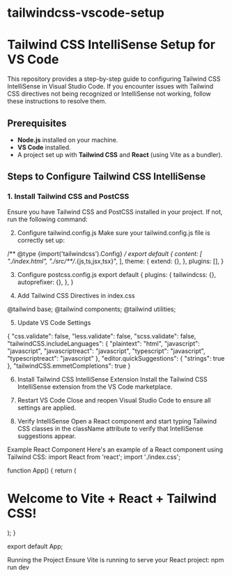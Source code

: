 # tailwindcss-vscode-setup
# Tailwind CSS IntelliSense Setup for VS Code

This repository provides a step-by-step guide to configuring Tailwind CSS IntelliSense in Visual Studio Code. If you encounter issues with Tailwind CSS directives not being recognized or IntelliSense not working, follow these instructions to resolve them.

## Prerequisites

- **Node.js** installed on your machine.
- **VS Code** installed.
- A project set up with **Tailwind CSS** and **React** (using Vite as a bundler).

## Steps to Configure Tailwind CSS IntelliSense

### 1. Install Tailwind CSS and PostCSS

Ensure you have Tailwind CSS and PostCSS installed in your project. If not, run the following command:

2. Configure tailwind.config.js
Make sure your tailwind.config.js file is correctly set up:

/** @type {import('tailwindcss').Config} */
export default {
  content: [
    "./index.html",
    "./src/**/*.{js,ts,jsx,tsx}",
  ],
  theme: {
    extend: {},
  },
  plugins: [],
}

3. Configure postcss.config.js
export default {
  plugins: {
    tailwindcss: {},
    autoprefixer: {},
  },
}

4. Add Tailwind CSS Directives in index.css

@tailwind base;
@tailwind components;
@tailwind utilities;

5. Update VS Code Settings

{
  "css.validate": false,
  "less.validate": false,
  "scss.validate": false,
  "tailwindCSS.includeLanguages": {
    "plaintext": "html",
    "javascript": "javascript",
    "javascriptreact": "javascript",
    "typescript": "javascript",
    "typescriptreact": "javascript"
  },
  "editor.quickSuggestions": {
    "strings": true
  },
  "tailwindCSS.emmetCompletions": true
}

6. Install Tailwind CSS IntelliSense Extension
Install the Tailwind CSS IntelliSense extension from the VS Code marketplace.

7. Restart VS Code
Close and reopen Visual Studio Code to ensure all settings are applied.

8. Verify IntelliSense
Open a React component and start typing Tailwind CSS classes in the className attribute to verify that IntelliSense suggestions appear.

Example React Component
Here's an example of a React component using Tailwind CSS:
import React from 'react';
import './index.css';

function App() {
  return (
    <div className="flex items-center justify-center min-h-screen bg-gray-200">
      <h1 className="text-4xl font-bold text-blue-600">
        Welcome to Vite + React + Tailwind CSS!
      </h1>
    </div>
  );
}

export default App;

Running the Project
Ensure Vite is running to serve your React project:
npm run dev


